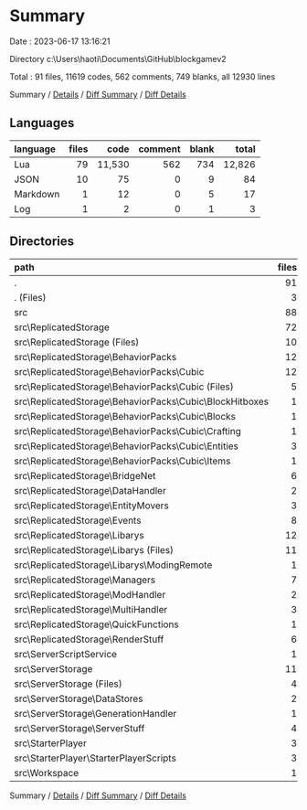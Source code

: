 # Summary

Date : 2023-06-17 13:16:21

Directory c:\\Users\\haoti\\Documents\\GitHub\\blockgamev2

Total : 91 files,  11619 codes, 562 comments, 749 blanks, all 12930 lines

Summary / [Details](details.md) / [Diff Summary](diff.md) / [Diff Details](diff-details.md)

## Languages
| language | files | code | comment | blank | total |
| :--- | ---: | ---: | ---: | ---: | ---: |
| Lua | 79 | 11,530 | 562 | 734 | 12,826 |
| JSON | 10 | 75 | 0 | 9 | 84 |
| Markdown | 1 | 12 | 0 | 5 | 17 |
| Log | 1 | 2 | 0 | 1 | 3 |

## Directories
| path | files | code | comment | blank | total |
| :--- | ---: | ---: | ---: | ---: | ---: |
| . | 91 | 11,619 | 562 | 749 | 12,930 |
| . (Files) | 3 | 62 | 0 | 6 | 68 |
| src | 88 | 11,557 | 562 | 743 | 12,862 |
| src\\ReplicatedStorage | 72 | 8,808 | 387 | 619 | 9,814 |
| src\\ReplicatedStorage (Files) | 10 | 2,476 | 115 | 36 | 2,627 |
| src\\ReplicatedStorage\\BehaviorPacks | 12 | 599 | 13 | 39 | 651 |
| src\\ReplicatedStorage\\BehaviorPacks\\Cubic | 12 | 599 | 13 | 39 | 651 |
| src\\ReplicatedStorage\\BehaviorPacks\\Cubic (Files) | 5 | 303 | 4 | 8 | 315 |
| src\\ReplicatedStorage\\BehaviorPacks\\Cubic\\BlockHitboxes | 1 | 21 | 0 | 0 | 21 |
| src\\ReplicatedStorage\\BehaviorPacks\\Cubic\\Blocks | 1 | 85 | 0 | 13 | 98 |
| src\\ReplicatedStorage\\BehaviorPacks\\Cubic\\Crafting | 1 | 34 | 0 | 4 | 38 |
| src\\ReplicatedStorage\\BehaviorPacks\\Cubic\\Entities | 3 | 106 | 8 | 11 | 125 |
| src\\ReplicatedStorage\\BehaviorPacks\\Cubic\\Items | 1 | 50 | 1 | 3 | 54 |
| src\\ReplicatedStorage\\BridgeNet | 6 | 1,307 | 49 | 301 | 1,657 |
| src\\ReplicatedStorage\\DataHandler | 2 | 139 | 5 | 4 | 148 |
| src\\ReplicatedStorage\\EntityMovers | 3 | 143 | 9 | 1 | 153 |
| src\\ReplicatedStorage\\Events | 8 | 24 | 0 | 8 | 32 |
| src\\ReplicatedStorage\\Libarys | 12 | 995 | 64 | 145 | 1,204 |
| src\\ReplicatedStorage\\Libarys (Files) | 11 | 939 | 64 | 144 | 1,147 |
| src\\ReplicatedStorage\\Libarys\\ModingRemote | 1 | 56 | 0 | 1 | 57 |
| src\\ReplicatedStorage\\Managers | 7 | 843 | 13 | 15 | 871 |
| src\\ReplicatedStorage\\ModHandler | 2 | 203 | 8 | 28 | 239 |
| src\\ReplicatedStorage\\MultiHandler | 3 | 389 | 16 | 9 | 414 |
| src\\ReplicatedStorage\\QuickFunctions | 1 | 440 | 15 | 4 | 459 |
| src\\ReplicatedStorage\\RenderStuff | 6 | 1,250 | 80 | 29 | 1,359 |
| src\\ServerScriptService | 1 | 170 | 13 | 9 | 192 |
| src\\ServerStorage | 11 | 1,488 | 135 | 43 | 1,666 |
| src\\ServerStorage (Files) | 4 | 551 | 27 | 18 | 596 |
| src\\ServerStorage\\DataStores | 2 | 90 | 1 | 1 | 92 |
| src\\ServerStorage\\GenerationHandler | 1 | 158 | 16 | 7 | 181 |
| src\\ServerStorage\\ServerStuff | 4 | 689 | 91 | 17 | 797 |
| src\\StarterPlayer | 3 | 838 | 24 | 14 | 876 |
| src\\StarterPlayer\\StarterPlayerScripts | 3 | 838 | 24 | 14 | 876 |
| src\\Workspace | 1 | 253 | 3 | 58 | 314 |

Summary / [Details](details.md) / [Diff Summary](diff.md) / [Diff Details](diff-details.md)